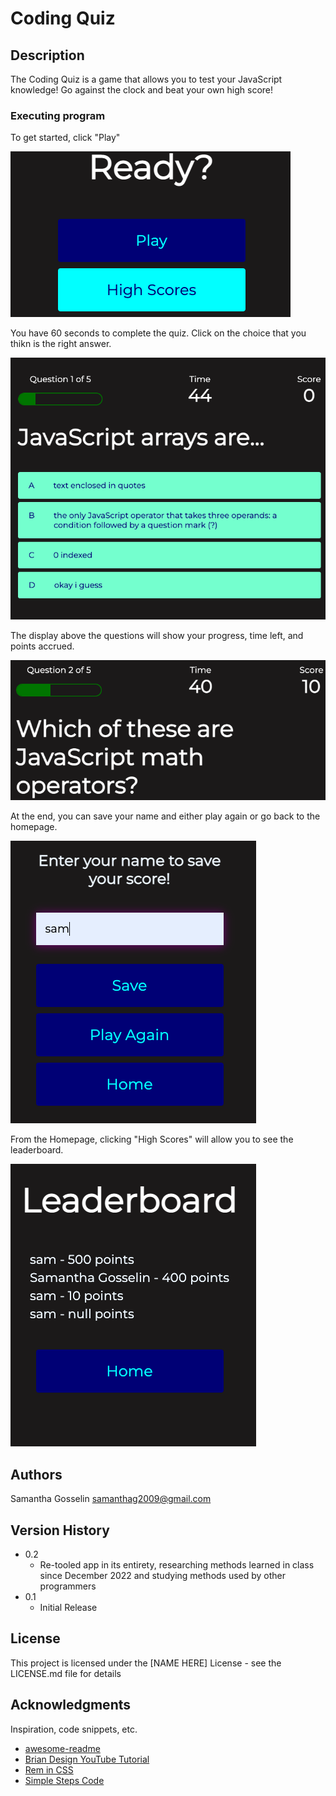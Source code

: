 # Coding Quiz



## Description

The Coding Quiz is a game that allows you to test your JavaScript knowledge! Go against the clock and beat your own high score!


### Executing program

To get started, click "Play"


![start](./assets/images/start.png)

You have 60 seconds to complete the quiz. Click on the choice that you thikn is the right answer.


![quiz](./assets/images/quiz.png)


The display above the questions will show your progress, time left, and points accrued.



![display](./assets/images/display.png)


At the end, you can save your name and either play again or go back to the homepage.


![end](./assets/images/end.png)


From the Homepage, clicking "High Scores" will allow you to see the leaderboard.



![highscore](./assets/images/highscore.png)

## Authors

Samantha Gosselin
samanthag2009@gmail.com

## Version History

* 0.2
    * Re-tooled app in its entirety, researching methods learned in class since December 2022 and studying methods used by other programmers
* 0.1
    * Initial Release

## License

This project is licensed under the [NAME HERE] License - see the LICENSE.md file for details

## Acknowledgments

Inspiration, code snippets, etc.
* [awesome-readme](https://github.com/matiassingers/awesome-readme)
* [Brian Design YouTube Tutorial](https://www.youtube.com/watch?v=f4fB9Xg2JEY)
* [Rem in CSS](https://www.sitepoint.com/understanding-and-using-rem-units-in-css/)
* [Simple Steps Code](https://simplestepscode.com/javascript-quiz-tutorial/)